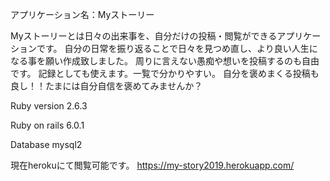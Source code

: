 アプリケーション名：Myストーリー

Myストーリーとは日々の出来事を、自分だけの投稿・閲覧ができるアプリケーションです。
自分の日常を振り返ることで日々を見つめ直し、より良い人生になる事を願い作成致しました。
周りに言えない愚痴や想いを投稿するのも自由です。
記録としても使えます。一覧で分かりやすい。
自分を褒めまくる投稿も良し！！たまには自分自信を褒めてみませんか？

Ruby version 2.6.3

Ruby on rails 6.0.1

Database  mysql2

現在herokuにて閲覧可能です。
https://my-story2019.herokuapp.com/

